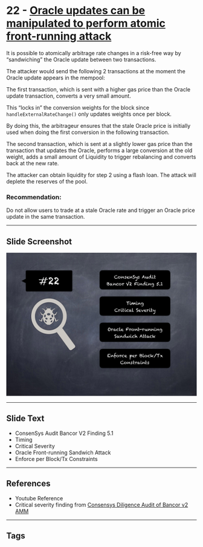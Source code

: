 
# 22 - [Oracle updates can be manipulated to perform atomic front-running attack](./Oracle%20updates%20can%20be%20manipulated%20to%20perform%20atomic%20front-running%20attack.md)

It is possible to atomically arbitrage rate changes in a risk-free way by “sandwiching” the Oracle update between two transactions. 

The attacker would send the following 2 transactions at the moment the Oracle update appears in the mempool: 

The first transaction, which is sent with a higher gas price than the Oracle update transaction, converts a very small amount. 

This “locks in” the conversion weights for the block since `handleExternalRateChange()` only updates weights once per block. 

By doing this, the arbitrageur ensures that the stale Oracle price is initially used when doing the first conversion in the following transaction. 

The second transaction, which is sent at a slightly lower gas price than the transaction that updates the Oracle, performs a large conversion at the old weight, adds a small amount of Liquidity to trigger rebalancing and converts back at the new rate. 

The attacker can obtain liquidity for step 2 using a flash loan. The attack will deplete the reserves of the pool.

### Recommendation:
Do not allow users to trade at a stale Oracle rate and trigger an Oracle price update in the same transaction.
___
## Slide Screenshot
![022.png](../../images/7.%20Audit%20Findings%20101/022.png)
___
## Slide Text
- ConsenSys Audit Bancor V2 Finding 5.1
- Timing
- Critical Severity
- Oracle Front-running Sandwich Attack
- Enforce per Block/Tx Constraints
___
## References
- Youtube Reference
- Critical severity finding from [Consensys Diligence Audit of Bancor v2 AMM](https://consensys.net/diligence/audits/2020/06/bancor-v2-amm-security-audit/#oracle-updates-can-be-manipulated-to-perform-atomic-front-running-attack)
___
## Tags
